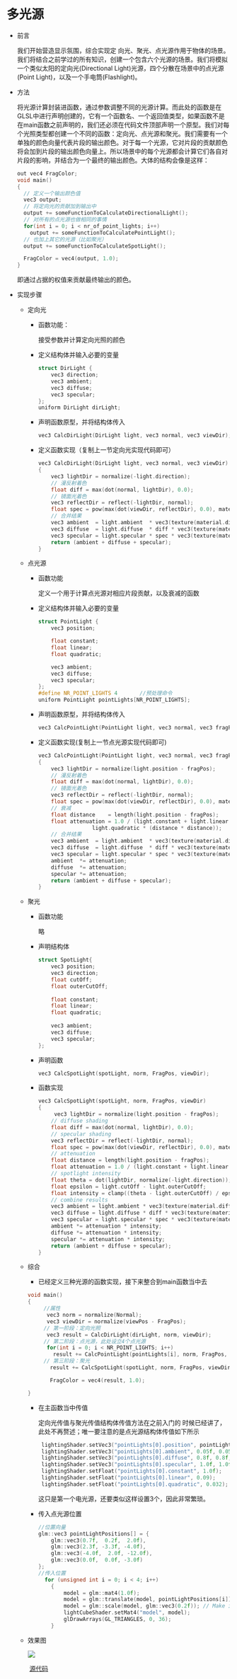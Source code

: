 # 多光源

- 前言

  我们开始营造显示氛围，综合实现定 向光、聚光、点光源作用于物体的场景。我们将结合之前学过的所有知识，创建一个包含六个光源的场景。我们将模拟一个类似太阳的定向光(Directional Light)光源，四个分散在场景中的点光源(Point Light)，以及一个手电筒(Flashlight)。

- 方法

  将光源计算封装进函数，通过参数调整不同的光源计算。而此处的函数是在GLSL中进行声明创建的，它有一个函数名、一个返回值类型，如果函数不是在main函数之前声明的，我们还必须在代码文件顶部声明一个原型。我们对每个光照类型都创建一个不同的函数：定向光、点光源和聚光。我们需要有一个单独的颜色向量代表片段的输出颜色。对于每一个光源，它对片段的贡献颜色将会加到片段的输出颜色向量上。所以场景中的每个光源都会计算它们各自对片段的影响，并结合为一个最终的输出颜色。大体的结构会像是这样：

  ```c++
  out vec4 FragColor;
  void main()
  {
    // 定义一个输出颜色值
    vec3 output;
    // 将定向光的贡献加到输出中
    output += someFunctionToCalculateDirectionalLight();
    // 对所有的点光源也做相同的事情
    for(int i = 0; i < nr_of_point_lights; i++)
      output += someFunctionToCalculatePointLight();
    // 也加上其它的光源（比如聚光）
    output += someFunctionToCalculateSpotLight();
  
    FragColor = vec4(output, 1.0);
  }
  ```

  即通过占据的权值来贡献最终输出的颜色。

- 实现步骤

  - 定向光

    - 函数功能：

      接受参数并计算定向光照的颜色

    - 定义结构体并输入必要的变量

      ```c++
      struct DirLight {
          vec3 direction;
          vec3 ambient;
          vec3 diffuse;
          vec3 specular;
      };  
      uniform DirLight dirLight;
      ```

    - 声明函数原型，并将结构体传入

      ```c++
      vec3 CalcDirLight(DirLight light, vec3 normal, vec3 viewDir);
      ```

    - 定义函数实现（复制上一节定向光实现代码即可）

      ```c++
      vec3 CalcDirLight(DirLight light, vec3 normal, vec3 viewDir)
      {
          vec3 lightDir = normalize(-light.direction);
          // 漫反射着色
          float diff = max(dot(normal, lightDir), 0.0);
          // 镜面光着色
          vec3 reflectDir = reflect(-lightDir, normal);
          float spec = pow(max(dot(viewDir, reflectDir), 0.0), material.shininess);
          // 合并结果
          vec3 ambient  = light.ambient  * vec3(texture(material.diffuse, TexCoords));
          vec3 diffuse  = light.diffuse  * diff * vec3(texture(material.diffuse, TexCoords));
          vec3 specular = light.specular * spec * vec3(texture(material.specular, TexCoords));
          return (ambient + diffuse + specular);
      }
      ```

  - 点光源

    - 函数功能

       定义一个用于计算点光源对相应片段贡献，以及衰减的函数

    - 定义结构体并输入必要的变量

      ```c++
      struct PointLight {
          vec3 position;
      
          float constant;
          float linear;
          float quadratic;
      
          vec3 ambient;
          vec3 diffuse;
          vec3 specular;
      };  
      #define NR_POINT_LIGHTS 4       //预处理命令
      uniform PointLight pointLights[NR_POINT_LIGHTS];
      ```

    - 声明函数原型，并将结构体传入

      ```c++
      vec3 CalcPointLight(PointLight light, vec3 normal, vec3 fragPos, vec3 viewDir);
      ```

    - 定义函数实现(复制上一节点光源实现代码即可)

      ```c++
      vec3 CalcPointLight(PointLight light, vec3 normal, vec3 fragPos, vec3 viewDir)
      {
          vec3 lightDir = normalize(light.position - fragPos);
          // 漫反射着色
          float diff = max(dot(normal, lightDir), 0.0);
          // 镜面光着色
          vec3 reflectDir = reflect(-lightDir, normal);
          float spec = pow(max(dot(viewDir, reflectDir), 0.0), material.shininess);
          // 衰减
          float distance    = length(light.position - fragPos);
          float attenuation = 1.0 / (light.constant + light.linear * distance + 
                       light.quadratic * (distance * distance));    
          // 合并结果
          vec3 ambient  = light.ambient  * vec3(texture(material.diffuse, TexCoords));
          vec3 diffuse  = light.diffuse  * diff * vec3(texture(material.diffuse, TexCoords));
          vec3 specular = light.specular * spec * vec3(texture(material.specular, TexCoords));
          ambient  *= attenuation;
          diffuse  *= attenuation;
          specular *= attenuation;
          return (ambient + diffuse + specular);
      }
      ```

  - 聚光

    - 函数功能

      略

    - 声明结构体

      ```c++
      struct SpotLight{
          vec3 position;
          vec3 direction;
          float cutOff;
          float outerCutOff;
        
          float constant;
          float linear;
          float quadratic;
        
          vec3 ambient;
          vec3 diffuse;
          vec3 specular;       
      };
      ```

    - 声明函数

      ```c++
      vec3 CalcSpotLight(spotLight, norm, FragPos, viewDir);
      ```

    - 函数实现

      ```c++
      vec3 CalcSpotLight(spotLight, norm, FragPos, viewDir)
      {
           vec3 lightDir = normalize(light.position - fragPos);
          // diffuse shading
          float diff = max(dot(normal, lightDir), 0.0);
          // specular shading
          vec3 reflectDir = reflect(-lightDir, normal);
          float spec = pow(max(dot(viewDir, reflectDir), 0.0), material.shininess);
          // attenuation
          float distance = length(light.position - fragPos);
          float attenuation = 1.0 / (light.constant + light.linear * distance + light.quadratic * (distance * distance));    
          // spotlight intensity
          float theta = dot(lightDir, normalize(-light.direction)); 
          float epsilon = light.cutOff - light.outerCutOff;
          float intensity = clamp((theta - light.outerCutOff) / epsilon, 0.0, 1.0);
          // combine results
          vec3 ambient = light.ambient * vec3(texture(material.diffuse, TexCoords));
          vec3 diffuse = light.diffuse * diff * vec3(texture(material.diffuse, TexCoords));
          vec3 specular = light.specular * spec * vec3(texture(material.specular, TexCoords));
          ambient *= attenuation * intensity;
          diffuse *= attenuation * intensity;
          specular *= attenuation * intensity;
          return (ambient + diffuse + specular);
      }
      ```

  - 综合

    - 已经定义三种光源的函数实现，接下来整合到main函数当中去

    ```c++
    void main()
    {
         //属性
          vec3 norm = normalize(Normal);
          vec3 viewDir = normalize(viewPos - FragPos);
         // 第一阶段：定向光照
          vec3 result = CalcDirLight(dirLight, norm, viewDir);
         // 第二阶段：点光源，此处设立4个点光源
          for(int i = 0; i < NR_POINT_LIGHTS; i++)
            result += CalcPointLight(pointLights[i], norm, FragPos, viewDir);    
         // 第三阶段：聚光
           result += CalcSpotLight(spotLight, norm, FragPos, viewDir);    
    
           FragColor = vec4(result, 1.0);
    
    } 
    ```

    - 在主函数当中传值

      定向光传值与聚光传值结构体传值方法在之前入门的 时候已经讲了，此处不再赘述；唯一要注意的是点光源结构体传值如下所示

      ```c++
       lightingShader.setVec3("pointLights[0].position", pointLightPositions[0]);
       lightingShader.setVec3("pointLights[0].ambient", 0.05f, 0.05f, 0.05f);
       lightingShader.setVec3("pointLights[0].diffuse", 0.8f, 0.8f, 0.8f);
       lightingShader.setVec3("pointLights[0].specular", 1.0f, 1.0f, 1.0f);
       lightingShader.setFloat("pointLights[0].constant", 1.0f);
       lightingShader.setFloat("pointLights[0].linear", 0.09);
       lightingShader.setFloat("pointLights[0].quadratic", 0.032);
      ```

      这只是第一个电光源，还要类似这样设置3个，因此非常繁琐。

    - 传入点光源位置

      ```c++
      //位置向量
      glm::vec3 pointLightPositions[] = {
          glm::vec3(0.7f,  0.2f,  2.0f),
          glm::vec3(2.3f, -3.3f, -4.0f),
          glm::vec3(-4.0f,  2.0f, -12.0f),
          glm::vec3(0.0f,  0.0f, -3.0f)
      };
      //传入位置
        for (unsigned int i = 0; i < 4; i++)
          {
              model = glm::mat4(1.0f);
              model = glm::translate(model, pointLightPositions[i]);
              model = glm::scale(model, glm::vec3(0.2f)); // Make it a smaller cube
              lightCubeShader.setMat4("model", model);
              glDrawArrays(GL_TRIANGLES, 0, 36);
          }
      ```

      

  - 效果图

    ![](C:\Users\曾伟\Desktop\typora笔记\计算机图形学笔记\笔记\assets\光照综合.png)

    ​                       [源代码](C:\Users\曾伟\Desktop\typora笔记\计算机图形学笔记\源代码\多光源源代码.md)

​       

